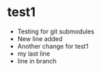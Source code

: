 # test1
* Testing for git submodules
* New line added
* Another change for test1
* my last line
* line in branch
